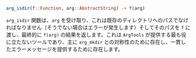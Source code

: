```julia
arg_isdir(f::Function, arg::AbstractString) -> f(arg)
```

`arg_isdir` 関数は、`arg` を受け取り、これは既存のディレクトリへのパスでなければなりません（そうでない場合はエラーが発生します）そしてそのパスを `f` に渡し、最終的に `f(arg)` の結果を返します。これは `ArgTools` が提供する最も役に立たないツールであり、主に `arg_mkdir` との対称性のために存在し、一貫したエラーメッセージを提供するために存在します。
